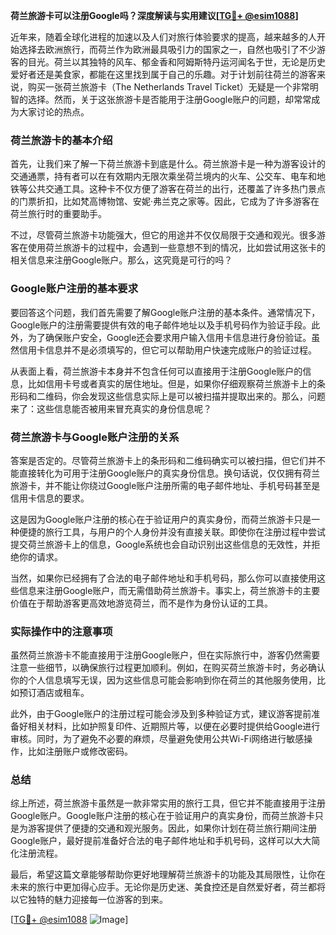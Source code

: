 **荷兰旅游卡可以注册Google吗？深度解读与实用建议[[TG💪+ @esim1088](https://t.me/s/esim1088)]**

近年来，随着全球化进程的加速以及人们对旅行体验要求的提高，越来越多的人开始选择去欧洲旅行，而荷兰作为欧洲最具吸引力的国家之一，自然也吸引了不少游客的目光。荷兰以其独特的风车、郁金香和阿姆斯特丹运河闻名于世，无论是历史爱好者还是美食家，都能在这里找到属于自己的乐趣。对于计划前往荷兰的游客来说，购买一张荷兰旅游卡（The Netherlands Travel Ticket）无疑是一个非常明智的选择。然而，关于这张旅游卡是否能用于注册Google账户的问题，却常常成为大家讨论的热点。

### 荷兰旅游卡的基本介绍

首先，让我们来了解一下荷兰旅游卡到底是什么。荷兰旅游卡是一种为游客设计的交通通票，持有者可以在有效期内无限次乘坐荷兰境内的火车、公交车、电车和地铁等公共交通工具。这种卡不仅方便了游客在荷兰的出行，还覆盖了许多热门景点的门票折扣，比如梵高博物馆、安妮·弗兰克之家等。因此，它成为了许多游客在荷兰旅行时的重要助手。

不过，尽管荷兰旅游卡功能强大，但它的用途并不仅仅局限于交通和观光。很多游客在使用荷兰旅游卡的过程中，会遇到一些意想不到的情况，比如尝试用这张卡的相关信息来注册Google账户。那么，这究竟是可行的吗？

### Google账户注册的基本要求

要回答这个问题，我们首先需要了解Google账户注册的基本条件。通常情况下，Google账户的注册需要提供有效的电子邮件地址以及手机号码作为验证手段。此外，为了确保账户安全，Google还会要求用户输入信用卡信息进行身份验证。虽然信用卡信息并不是必须填写的，但它可以帮助用户快速完成账户的验证过程。

从表面上看，荷兰旅游卡本身并不包含任何可以直接用于注册Google账户的信息，比如信用卡号或者真实的居住地址。但是，如果你仔细观察荷兰旅游卡上的条形码和二维码，你会发现这些信息实际上是可以被扫描并提取出来的。那么，问题来了：这些信息能否被用来冒充真实的身份信息呢？

### 荷兰旅游卡与Google账户注册的关系

答案是否定的。尽管荷兰旅游卡上的条形码和二维码确实可以被扫描，但它们并不能直接转化为可用于注册Google账户的真实身份信息。换句话说，仅仅拥有荷兰旅游卡，并不能让你绕过Google账户注册所需的电子邮件地址、手机号码甚至是信用卡信息的要求。

这是因为Google账户注册的核心在于验证用户的真实身份，而荷兰旅游卡只是一种便捷的旅行工具，与用户的个人身份并没有直接关联。即使你在注册过程中尝试提交荷兰旅游卡上的信息，Google系统也会自动识别出这些信息的无效性，并拒绝你的请求。

当然，如果你已经拥有了合法的电子邮件地址和手机号码，那么你可以直接使用这些信息来注册Google账户，而无需借助荷兰旅游卡。事实上，荷兰旅游卡的主要价值在于帮助游客更高效地游览荷兰，而不是作为身份认证的工具。

### 实际操作中的注意事项

虽然荷兰旅游卡不能直接用于注册Google账户，但在实际旅行中，游客仍然需要注意一些细节，以确保旅行过程更加顺利。例如，在购买荷兰旅游卡时，务必确认你的个人信息填写无误，因为这些信息可能会影响到你在荷兰的其他服务使用，比如预订酒店或租车。

此外，由于Google账户的注册过程可能会涉及到多种验证方式，建议游客提前准备好相关材料，比如护照复印件、近期照片等，以便在必要时提供给Google进行审核。同时，为了避免不必要的麻烦，尽量避免使用公共Wi-Fi网络进行敏感操作，比如注册账户或修改密码。

### 总结

综上所述，荷兰旅游卡虽然是一款非常实用的旅行工具，但它并不能直接用于注册Google账户。Google账户注册的核心在于验证用户的真实身份，而荷兰旅游卡只是为游客提供了便捷的交通和观光服务。因此，如果你计划在荷兰旅行期间注册Google账户，最好提前准备好合法的电子邮件地址和手机号码，这样可以大大简化注册流程。

最后，希望这篇文章能够帮助你更好地理解荷兰旅游卡的功能及其局限性，让你在未来的旅行中更加得心应手。无论你是历史迷、美食控还是自然爱好者，荷兰都将以它独特的魅力迎接每一位游客的到来。

[[TG💪+ @esim1088](https://t.me/s/esim1088) ![Image](https://i.postimg.cc/4NQfJmqS/Snipaste-2025-05-13-00-14-12.png)]
